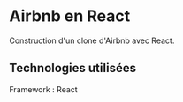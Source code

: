 # Airbnb en React

Construction d'un clone d'Airbnb avec React.

## Technologies utilisées

Framework : React
